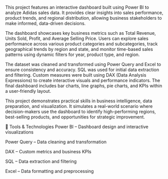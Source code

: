 This project features an interactive dashboard built using Power BI to analyze Adidas sales data. It provides clear insights into sales performance, product trends, and regional distribution, allowing business stakeholders to make informed, data-driven decisions.

The dashboard showcases key business metrics such as Total Revenue, Units Sold, Profit, and Average Selling Price. Users can explore sales performance across various product categories and subcategories, track geographical trends by region and state, and monitor time-based sales patterns using dynamic filters for year, product type, and region.

The dataset was cleaned and transformed using Power Query and Excel to ensure consistency and accuracy. SQL was used for initial data extraction and filtering. Custom measures were built using DAX (Data Analysis Expressions) to create interactive visuals and performance indicators. The final dashboard includes bar charts, line graphs, pie charts, and KPIs within a user-friendly layout.

This project demonstrates practical skills in business intelligence, data preparation, and visualization. It simulates a real-world scenario where decision-makers use the dashboard to identify high-performing regions, best-selling products, and opportunities for strategic improvement.

🔧 Tools & Technologies
Power BI – Dashboard design and interactive visualizations

Power Query – Data cleaning and transformation

DAX – Custom metrics and business KPIs

SQL – Data extraction and filtering

Excel – Data formatting and preprocessing